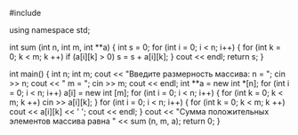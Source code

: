 #include <iostream>

using namespace std;

int sum (int n, int m, int **a)
{
    int s = 0;
    for (int i = 0; i < n; i++)
    {
        for (int k = 0; k < m; k ++)
            if (a[i][k] > 0)
                s = s + a[i][k];
                    }
    cout << endl;
    return s;
}

int main()
{
    int n;
    int m;
    cout << "Введите размерность массива: n = "; 
    cin >> n; 
    cout << " m = "; 
    cin >> m;
    cout << endl;
    int **a = new int *[n];
       for (int i = 0; i < n; i++)
        a[i] = new int [m];
    for (int i = 0; i < n; i++)
    {
            for (int k = 0; k < m; k ++)
            cin >> a[i][k];
    }
    for (int i = 0; i < n; i++)
    {
        for (int k = 0; k < m; k ++)
            cout << a[i][k] << ' ';
        cout << endl;
    }
    cout << "Сумма положительных элементов массива равна " << sum (n, m, a);
    return 0;
}
